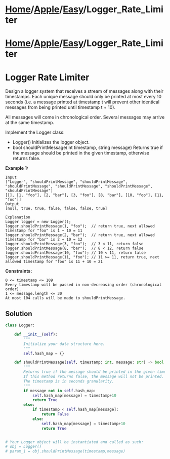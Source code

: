 # [Home](./../../..)/[Apple](./../..)/[Easy](./..)/Logger_Rate_Limiter
# [Home](./../../..)/[Apple](./../..)/[Easy](./..)/Logger_Rate_Limiter
<h1>Logger Rate Limiter</h1>

<p>
Design a logger system that receives a stream of messages along with their timestamps. Each unique message should only be printed at most every 10 seconds (i.e. a message printed at timestamp t will prevent other identical messages from being printed until timestamp t + 10).

All messages will come in chronological order. Several messages may arrive at the same timestamp.

Implement the Logger class:

- Logger() Initializes the logger object.
- bool shouldPrintMessage(int timestamp, string message) Returns true if the message should be printed in the given timestamp, otherwise returns false.

</p>

<b>Example 1:</b>

    Input
    ["Logger", "shouldPrintMessage", "shouldPrintMessage", "shouldPrintMessage", "shouldPrintMessage", "shouldPrintMessage", "shouldPrintMessage"]
    [[], [1, "foo"], [2, "bar"], [3, "foo"], [8, "bar"], [10, "foo"], [11, "foo"]]
    Output
    [null, true, true, false, false, false, true]

    Explanation
    Logger logger = new Logger();
    logger.shouldPrintMessage(1, "foo");  // return true, next allowed timestamp for "foo" is 1 + 10 = 11
    logger.shouldPrintMessage(2, "bar");  // return true, next allowed timestamp for "bar" is 2 + 10 = 12
    logger.shouldPrintMessage(3, "foo");  // 3 < 11, return false
    logger.shouldPrintMessage(8, "bar");  // 8 < 12, return false
    logger.shouldPrintMessage(10, "foo"); // 10 < 11, return false
    logger.shouldPrintMessage(11, "foo"); // 11 >= 11, return true, next allowed timestamp for "foo" is 11 + 10 = 21

 
<b>Constraints:</b>

    0 <= timestamp <= 109
    Every timestamp will be passed in non-decreasing order (chronological order).
    1 <= message.length <= 30
    At most 104 calls will be made to shouldPrintMessage.

<h2>Solution</h2>

```python
class Logger:

    def __init__(self):
        """
        Initialize your data structure here.
        """
        self.hash_map = {}

    def shouldPrintMessage(self, timestamp: int, message: str) -> bool:
        """
        Returns true if the message should be printed in the given timestamp, otherwise returns false.
        If this method returns false, the message will not be printed.
        The timestamp is in seconds granularity.
        """
        if message not in self.hash_map:
            self.hash_map[message] = timestamp+10
            return True
        else:
            if timestamp < self.hash_map[message]:
                return False
            else:
                self.hash_map[message] = timestamp+10
                return True


# Your Logger object will be instantiated and called as such:
# obj = Logger()
# param_1 = obj.shouldPrintMessage(timestamp,message)
```
